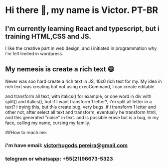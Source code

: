 # Hi there 👋, my name is Victor. PT-BR

## I'm currently learning React and typescript, but i training HTML,CSS and JS.
I like the creative part in web design, and i initiated in programmation why i'm felt limited in wordpress.

## My nemesis is create a rich text 😄
Never was soo hard create a rich text in JS, 10x0 rich text for my. 
My idea in rich text was creating but not using execCommand, I can create editable <div> and transform all text, with italics() for example, or one word in div with split() and italics(), but if I want transform 1 letter?, i'm split all letter in a text? i trying this, but this create bug, very bugs. if i transform 1 letter and other not, after select all text and transform, eventually he transform html, and this generated "noise" in text. and is possible erase but is a bug, in my face, calling my name, cursing my family.
  
 ##How to reach me:
 ### i'm have email: victorhugods.pereira@gmail.com
 ### telegram or whatsapp: +55(21)96673-5323

  
<!--
**Lkt226/Lkt226** is a ✨ _special_ ✨ repository because its `README.md` (this file) appears on your GitHub profile.

Here are some ideas to get you started:

- 🔭 I’m currently working on ...
- 🌱 I’m currently learning ...
- 👯 I’m looking to collaborate on ...
- 🤔 I’m looking for help with ...
- 💬 Ask me about ...
- 📫 How to reach me: ...
- 😄 Pronouns: ...
- ⚡ Fun fact: ...
-->
